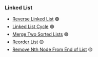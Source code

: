 ### Linked List

* [Reverse Linked List](/problems/LinkedList/ReverseLinkedList/) 🟢
* [Linked List Cycle](/problems/LinkedList/LinkedListCycle/) 🟢
* [Merge Two Sorted Lists](/problems/LinkedList/MergeTwoSortedLists/) 🟢
* [Reorder List](/problems/LinkedList/ReorderList/) 🟡
* [Remove Nth Node From End of List](/problems/LinkedList/RemoveNthNodeFromEndOfList/) 🟡